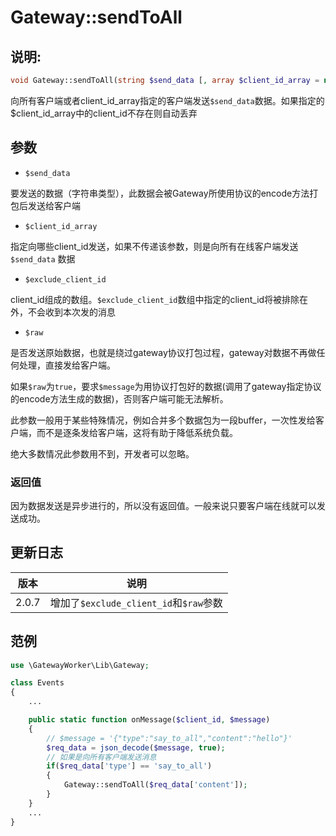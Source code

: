 # Gateway::sendToAll

## 说明:
```php
void Gateway::sendToAll(string $send_data [, array $client_id_array = null [, array $exclude_client_id = null [, bool $raw = false]]]);
```

向所有客户端或者client_id_array指定的客户端发送```$send_data```数据。如果指定的$client_id_array中的client_id不存在则自动丢弃


## 参数

* ```$send_data```

要发送的数据（字符串类型），此数据会被Gateway所使用协议的encode方法打包后发送给客户端


* ```$client_id_array```

指定向哪些client_id发送，如果不传递该参数，则是向所有在线客户端发送 ```$send_data``` 数据

* ```$exclude_client_id```

client_id组成的数组。```$exclude_client_id```数组中指定的client_id将被排除在外，不会收到本次发的消息

* ```$raw```

是否发送原始数据，也就是绕过gateway协议打包过程，gateway对数据不再做任何处理，直接发给客户端。

如果```$raw```为```true```，要求```$message```为用协议打包好的数据(调用了gateway指定协议的encode方法生成的数据)，否则客户端可能无法解析。

此参数一般用于某些特殊情况，例如合并多个数据包为一段buffer，一次性发给客户端，而不是逐条发给客户端，这将有助于降低系统负载。

绝大多数情况此参数用不到，开发者可以忽略。

### 返回值
因为数据发送是异步进行的，所以没有返回值。一般来说只要客户端在线就可以发送成功。

## 更新日志
| 版本 | 说明 |
| -- | -- |
| 2.0.7 | 增加了```$exclude_client_id```和```$raw```参数 |



## 范例
```php
use \GatewayWorker\Lib\Gateway;

class Events
{
    ...

    public static function onMessage($client_id, $message)
    {
        // $message = '{"type":"say_to_all","content":"hello"}'
        $req_data = json_decode($message, true);
        // 如果是向所有客户端发送消息
        if($req_data['type'] == 'say_to_all')
        {
            Gateway::sendToAll($req_data['content']);
        }
    }
    ...
}

```
